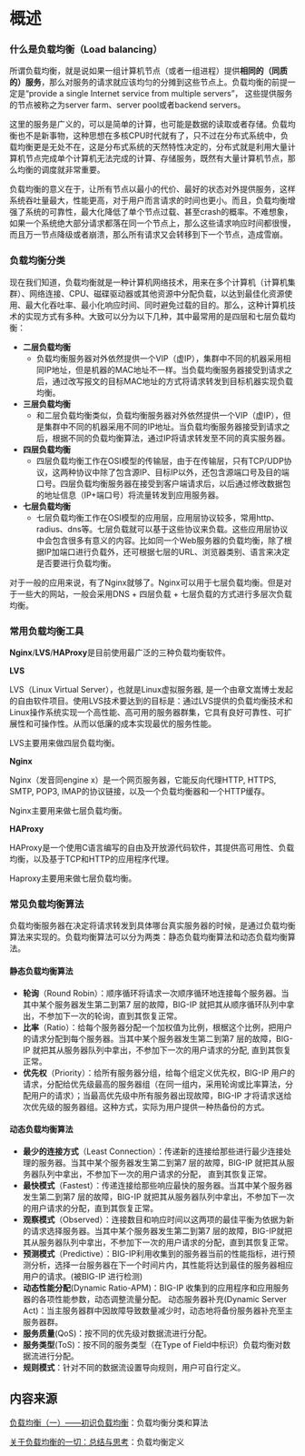 # 概述

### 什么是负载均衡（Load balancing）

所谓负载均衡，就是说如果一组计算机节点（或者一组进程）提供**相同的（同质的）服务**，那么对服务的请求就应该均匀的分摊到这些节点上。负载均衡的前提一定是“provide a single Internet service from multiple servers”， 这些提供服务的节点被称之为server farm、server pool或者backend servers。

这里的服务是广义的，可以是简单的计算，也可能是数据的读取或者存储。负载均衡也不是新事物，这种思想在多核CPU时代就有了，只不过在分布式系统中，负载均衡更是无处不在，这是分布式系统的天然特性决定的，分布式就是利用大量计算机节点完成单个计算机无法完成的计算、存储服务，既然有大量计算机节点，那么均衡的调度就非常重要。

负载均衡的意义在于，让所有节点以最小的代价、最好的状态对外提供服务，这样系统吞吐量最大，性能更高，对于用户而言请求的时间也更小。而且，负载均衡增强了系统的可靠性，最大化降低了单个节点过载、甚至crash的概率。不难想象，如果一个系统绝大部分请求都落在同一个节点上，那么这些请求响应时间都很慢，而且万一节点降级或者崩溃，那么所有请求又会转移到下一个节点，造成雪崩。

### 负载均衡分类

现在我们知道，负载均衡就是一种计算机网络技术，用来在多个计算机（计算机集群）、网络连接、CPU、磁碟驱动器或其他资源中分配负载，以达到最佳化资源使用、最大化吞吐率、最小化响应时间、同时避免过载的目的。那么，这种计算机技术的实现方式有多种。大致可以分为以下几种，其中最常用的是四层和七层负载均衡：

* **二层负载均衡**
  * 负载均衡服务器对外依然提供一个VIP（虚IP），集群中不同的机器采用相同IP地址，但是机器的MAC地址不一样。当负载均衡服务器接受到请求之后，通过改写报文的目标MAC地址的方式将请求转发到目标机器实现负载均衡。
* **三层负载均衡**
  * 和二层负载均衡类似，负载均衡服务器对外依然提供一个VIP（虚IP），但是集群中不同的机器采用不同的IP地址。当负载均衡服务器接受到请求之后，根据不同的负载均衡算法，通过IP将请求转发至不同的真实服务器。
* **四层负载均衡**
  * 四层负载均衡工作在OSI模型的传输层，由于在传输层，只有TCP/UDP协议，这两种协议中除了包含源IP、目标IP以外，还包含源端口号及目的端口号。四层负载均衡服务器在接受到客户端请求后，以后通过修改数据包的地址信息（IP+端口号）将流量转发到应用服务器。
* **七层负载均衡**
  * 七层负载均衡工作在OSI模型的应用层，应用层协议较多，常用http、radius、dns等。七层负载就可以基于这些协议来负载。这些应用层协议中会包含很多有意义的内容。比如同一个Web服务器的负载均衡，除了根据IP加端口进行负载外，还可根据七层的URL、浏览器类别、语言来决定是否要进行负载均衡。

对于一般的应用来说，有了Nginx就够了。Nginx可以用于七层负载均衡。但是对于一些大的网站，一般会采用DNS + 四层负载 + 七层负载的方式进行多层次负载均衡。

### 常用负载均衡工具

**Nginx**/**LVS**/**HAProxy**是目前使用最广泛的三种负载均衡软件。

**LVS**

LVS（Linux Virtual Server），也就是Linux虚拟服务器, 是一个由章文嵩博士发起的自由软件项目。使用LVS技术要达到的目标是：通过LVS提供的负载均衡技术和Linux操作系统实现一个高性能、高可用的服务器群集，它具有良好可靠性、可扩展性和可操作性。从而以低廉的成本实现最优的服务性能。

LVS主要用来做四层负载均衡。

**Nginx**

Nginx（发音同engine x）是一个网页服务器，它能反向代理HTTP, HTTPS, SMTP, POP3, IMAP的协议链接，以及一个负载均衡器和一个HTTP缓存。

Nginx主要用来做七层负载均衡。

**HAProxy**

HAProxy是一个使用C语言编写的自由及开放源代码软件，其提供高可用性、负载均衡，以及基于TCP和HTTP的应用程序代理。

Haproxy主要用来做七层负载均衡。

### 常见负载均衡算法

负载均衡服务器在决定将请求转发到具体哪台真实服务器的时候，是通过负载均衡算法来实现的。负载均衡算法可以分为两类：静态负载均衡算法和动态负载均衡算法。

#### 静态负载均衡算法

* **轮询**（Round Robin）：顺序循环将请求一次顺序循环地连接每个服务器。当其中某个服务器发生第二到第7 层的故障，BIG-IP 就把其从顺序循环队列中拿出，不参加下一次的轮询，直到其恢复正常。
* **比率**（Ratio）：给每个服务器分配一个加权值为比例，根椐这个比例，把用户的请求分配到每个服务器。当其中某个服务器发生第二到第7 层的故障，BIG-IP 就把其从服务器队列中拿出，不参加下一次的用户请求的分配, 直到其恢复正常。
* **优先权**（Priority）：给所有服务器分组，给每个组定义优先权，BIG-IP 用户的请求，分配给优先级最高的服务器组（在同一组内，采用轮询或比率算法，分配用户的请求）；当最高优先级中所有服务器出现故障，BIG-IP 才将请求送给次优先级的服务器组。这种方式，实际为用户提供一种热备份的方式。

#### 动态负载均衡算法

* **最少的连接方式**（Least Connection）：传递新的连接给那些进行最少连接处理的服务器。当其中某个服务器发生第二到第7 层的故障，BIG-IP 就把其从服务器队列中拿出，不参加下一次的用户请求的分配， 直到其恢复正常。
* **最快模式**（Fastest）：传递连接给那些响应最快的服务器。当其中某个服务器发生第二到第7 层的故障，BIG-IP 就把其从服务器队列中拿出，不参加下一次的用户请求的分配，直到其恢复正常。
* **观察模式**（Observed）：连接数目和响应时间以这两项的最佳平衡为依据为新的请求选择服务器。当其中某个服务器发生第二到第7 层的故障，BIG-IP就把其从服务器队列中拿出，不参加下一次的用户请求的分配，直到其恢复正常。
* **预测模式**（Predictive）：BIG-IP利用收集到的服务器当前的性能指标，进行预测分析，选择一台服务器在下一个时间片内，其性能将达到最佳的服务器相应用户的请求。\(被BIG-IP 进行检测\)
* **动态性能分配**\(Dynamic Ratio-APM\)：BIG-IP 收集到的应用程序和应用服务器的各项性能参数，动态调整流量分配。 动态服务器补充\(Dynamic Server Act\)：当主服务器群中因故障导致数量减少时，动态地将备份服务器补充至主服务器群。
* **服务质量**\(QoS\)：按不同的优先级对数据流进行分配。
* **服务类型**\(ToS\)：按不同的服务类型（在Type of Field中标识）负载均衡对数据流进行分配。
* **规则模式**：针对不同的数据流设置导向规则，用户可自行定义。

## 内容来源

[负载均衡（一）——初识负载均衡](http://www.hollischuang.com/archives/1844)：负载均衡分类和算法

[关于负载均衡的一切：总结与思考](https://www.cnblogs.com/xybaby/p/7867735.html)：负载均衡定义



